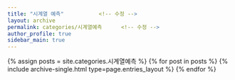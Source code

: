 ```yaml
---
title: "시계열 예측"           <!-- 수정 -->
layout: archive
permalink: categories/시계열예측      <!-- 수정 -->
author_profile: true
sidebar_main: true
---
```



{% assign posts = site.categories.시계열예측 %}   <!-- 수정 -->
{% for post in posts %} {% include archive-single.html type=page.entries_layout %} {% endfor %}
